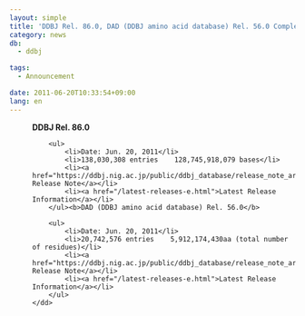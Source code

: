```yaml
---
layout: simple
title: 'DDBJ Rel. 86.0, DAD (DDBJ amino acid database) Rel. 56.0 Completed'
category: news
db:
  - ddbj

tags:
  - Announcement

date: 2011-06-20T10:33:54+09:00
lang: en
---
```


<html>

<dl>
    <dd><b>DDBJ Rel. 86.0</b>

        <ul>
            <li>Date: Jun. 20, 2011</li>
            <li>138,030,308 entries    128,745,918,079 bases</li>
            <li><a href="https://ddbj.nig.ac.jp/public/ddbj_database/release_note_archive/ddbj/ddbjrel.86.txt">DDBJ Release Note</a></li>
            <li><a href="/latest-releases-e.html">Latest Release Information</a></li>
        </ul><b>DAD (DDBJ amino acid database) Rel. 56.0</b>

        <ul>
            <li>Date: Jun. 20, 2011</li>
            <li>20,742,576 entries    5,912,174,430aa (total number of residues)</li>
            <li><a href="https://ddbj.nig.ac.jp/public/ddbj_database/release_note_archive/dad/dadrel.56.txt">DAD Release Note</a></li>
            <li><a href="/latest-releases-e.html">Latest Release Information</a></li>
        </ul>
    </dd>
</dl>
</html>
